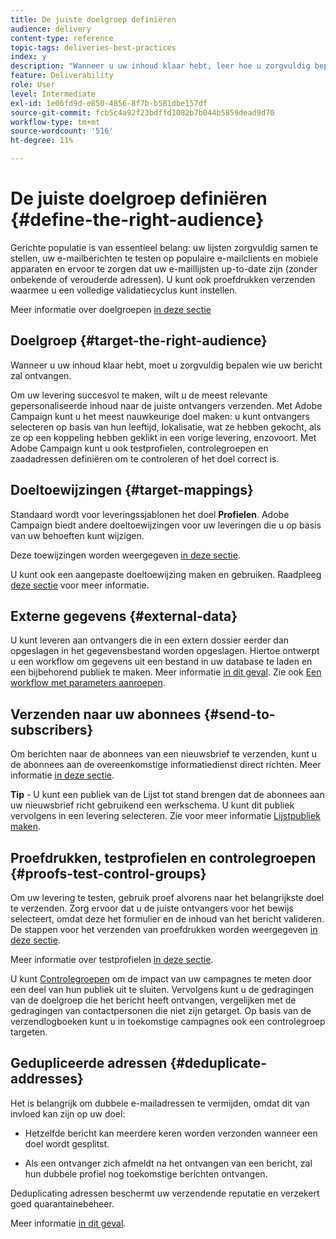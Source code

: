 ```yaml
---
title: De juiste doelgroep definiëren
audience: delivery
content-type: reference
topic-tags: deliveries-best-practices
index: y
description: "Wanneer u uw inhoud klaar hebt, leer hoe u zorgvuldig bepaalt wie uw bericht zal ontvangen."
feature: Deliverability
role: User
level: Intermediate
exl-id: 1e06fd9d-e850-4856-8f7b-b581dbe157df
source-git-commit: fcb5c4a92f23bdffd1082b7b044b5859dead9d70
workflow-type: tm+mt
source-wordcount: '516'
ht-degree: 11%

---
```


# De juiste doelgroep definiëren {#define-the-right-audience}

Gerichte populatie is van essentieel belang: uw lijsten zorgvuldig samen te stellen, uw e-mailberichten te testen op populaire e-mailclients en mobiele apparaten en ervoor te zorgen dat uw e-maillijsten up-to-date zijn (zonder onbekende of verouderde adressen). U kunt ook proefdrukken verzenden waarmee u een volledige validatiecyclus kunt instellen.

Meer informatie over doelgroepen [in deze sectie](../../audiences/using/selecting-an-audience-in-a-message.md)

## Doelgroep {#target-the-right-audience}

Wanneer u uw inhoud klaar hebt, moet u zorgvuldig bepalen wie uw bericht zal ontvangen.

Om uw levering succesvol te maken, wilt u de meest relevante gepersonaliseerde inhoud naar de juiste ontvangers verzenden. Met Adobe Campaign kunt u het meest nauwkeurige doel maken: u kunt ontvangers selecteren op basis van hun leeftijd, lokalisatie, wat ze hebben gekocht, als ze op een koppeling hebben geklikt in een vorige levering, enzovoort. Met Adobe Campaign kunt u ook testprofielen, controlegroepen en zaadadressen definiëren om te controleren of het doel correct is.

## Doeltoewijzingen {#target-mappings}

Standaard wordt voor leveringssjablonen het doel **Profielen**. Adobe Campaign biedt andere doeltoewijzingen voor uw leveringen die u op basis van uw behoeften kunt wijzigen.

Deze toewijzingen worden weergegeven [in deze sectie](../../automating/using/query.md#targeting-dimensions-and-resources).

U kunt ook een aangepaste doeltoewijzing maken en gebruiken. Raadpleeg [deze sectie](../../administration/using/target-mappings-in-campaign.md) voor meer informatie.

## Externe gegevens {#external-data}

U kunt leveren aan ontvangers die in een extern dossier eerder dan opgeslagen in het gegevensbestand worden opgeslagen. Hiertoe ontwerpt u een workflow om gegevens uit een bestand in uw database te laden en een bijbehorend publiek te maken.  Meer informatie [in dit geval](../../automating/using/use-case-calling-workflow.md). Zie ook [Een workflow met parameters aanroepen](../../automating/using/calling-a-workflow-with-external-parameters.md).

## Verzenden naar uw abonnees {#send-to-subscribers}

Om berichten naar de abonnees van een nieuwsbrief te verzenden, kunt u de abonnees aan de overeenkomstige informatiedienst direct richten. Meer informatie [in deze sectie](../../audiences/using/about-subscriptions.md).

**Tip** - U kunt een publiek van de Lijst tot stand brengen dat de abonnees aan uw nieuwsbrief richt gebruikend een werkschema. U kunt dit publiek vervolgens in een levering selecteren. Zie voor meer informatie [Lijstpubliek maken](../../audiences/using/creating-audiences.md#creating-list-audiences).

## Proefdrukken, testprofielen en controlegroepen {#proofs-test-control-groups}

Om uw levering te testen, gebruik proef alvorens naar het belangrijkste doel te verzenden.
Zorg ervoor dat u de juiste ontvangers voor het bewijs selecteert, omdat deze het formulier en de inhoud van het bericht valideren. De stappen voor het verzenden van proefdrukken worden weergegeven [in deze sectie](../../sending/using/sending-proofs.md).

Meer informatie over testprofielen [in deze sectie](../../audiences/using/managing-test-profiles.md).

U kunt [Controlegroepen](../../sending/using/control-group.md) om de impact van uw campagnes te meten door een deel van hun publiek uit te sluiten. Vervolgens kunt u de gedragingen van de doelgroep die het bericht heeft ontvangen, vergelijken met de gedragingen van contactpersonen die niet zijn getarget. Op basis van de verzendlogboeken kunt u in toekomstige campagnes ook een controlegroep targeten.

## Gedupliceerde adressen {#deduplicate-addresses}

Het is belangrijk om dubbele e-mailadressen te vermijden, omdat dit van invloed kan zijn op uw doel:

* Hetzelfde bericht kan meerdere keren worden verzonden wanneer een doel wordt gesplitst.

* Als een ontvanger zich afmeldt na het ontvangen van een bericht, zal hun dubbele profiel nog toekomstige berichten ontvangen.

Deduplicating adressen beschermt uw verzendende reputatie en verzekert goed quarantainebeheer.

Meer informatie [in dit geval](../../automating/using/deduplicating-data-imported-file.md).
